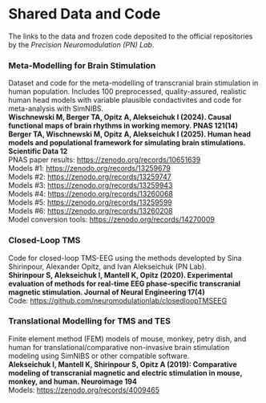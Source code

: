 # Shared Data and Code  
The links to the data and frozen code deposited to the official repositories by the *Precision Neuromodulation (PN) Lab*.  

### Meta-Modelling for Brain Stimulation
Dataset and code for the meta-modelling of transcranial brain stimulation in human population. Includes 100 preprocessed, quality-assured, realistic human head models with variable plausible condactivites and code for meta-analysis with SimNIBS.    
**Wischnewski M, Berger TA, Opitz A, Alekseichuk I (2024). Causal functional maps of brain rhythms in working memory. PNAS 121(14)**     
**Berger TA, Wischnewski M, Opitz A, Alekseichuk I (2025). Human head models and populational framework for simulating brain stimulations. Scientific Data 12**      
PNAS paper results: https://zenodo.org/records/10651639    
Models #1: https://zenodo.org/records/13259679    
Models #2: https://zenodo.org/records/13259747    
Models #3: https://zenodo.org/records/13259943    
Models #4: https://zenodo.org/records/13260068    
Models #5: https://zenodo.org/records/13259599    
Models #6: https://zenodo.org/records/13260208    
Model conversion tools: https://zenodo.org/records/14270009  

### Closed-Loop TMS
Code for closed-loop TMS-EEG using the methods developted by Sina Shirinpour, Alexander Opitz, and Ivan Alekseichuk (PN Lab).  
**Shirinpour S, Alekseichuk I, Mantell K, Opitz (2020). Experimental evaluation of methods for real-time EEG phase-specific transcranial magnetic stimulation. Journal of Neural Engineering 17(4)**    
Code: https://github.com/neuromodulationlab/closedloopTMSEEG  

### Translational Modelling for TMS and TES
Finite element method (FEM) models of mouse, monkey, petry dish, and human for translational/comparative non-invasive brain stimulation modeling using SimNIBS or other compatible software.    
**Alekseichuk I, Mantell K, Shirinpour S, Opitz A (2019): Comparative modeling of transcranial magnetic and electric stimulation in mouse, monkey, and human. Neuroimage 194**    
Models: https://zenodo.org/records/4009465   
